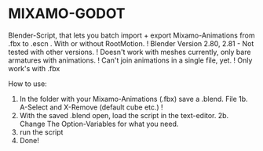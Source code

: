 # MIXAMO-GODOT
Blender-Script, that lets you batch import + export Mixamo-Animations from .fbx to .escn . With or without RootMotion.
! Blender Version 2.80, 2.81 - Not tested with other versions.
! Doesn't work with meshes currently, only bare armatures with animations.
! Can't join animations in a single file, yet.
! Only work's with .fbx

How to use:
1. In the folder with your Mixamo-Animations (.fbx) save a .blend. File 
1b. A-Select and X-Remove (default cube etc.) !
2. With the saved .blend open, load the script in the text-editor.
2b. Change The Option-Variables for what you need.
3. run the script
4. Done!

